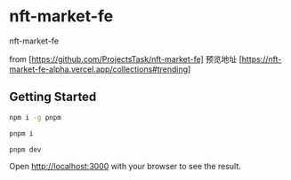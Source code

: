 # nft-market-fe
nft-market-fe


from  [https://github.com/ProjectsTask/nft-market-fe]
预览地址   [https://nft-market-fe-alpha.vercel.app/collections#trending]


## Getting Started

```bash
npm i -g pnpm

pnpm i

pnpm dev

```

Open [http://localhost:3000](http://localhost:3000) with your browser to see the result.
